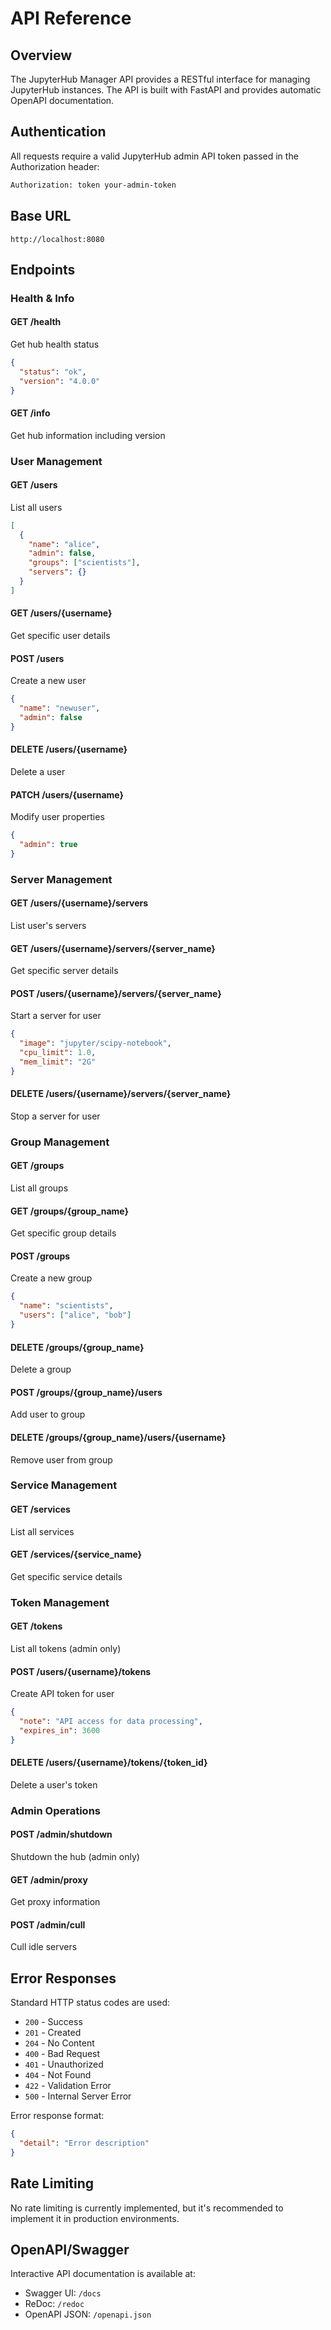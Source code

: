 # API Reference

## Overview

The JupyterHub Manager API provides a RESTful interface for managing JupyterHub instances. The API is built with FastAPI and provides automatic OpenAPI documentation.

## Authentication

All requests require a valid JupyterHub admin API token passed in the Authorization header:

```bash
Authorization: token your-admin-token
```

## Base URL

```
http://localhost:8080
```

## Endpoints

### Health & Info

#### GET /health
Get hub health status
```json
{
  "status": "ok",
  "version": "4.0.0"
}
```

#### GET /info  
Get hub information including version

### User Management

#### GET /users
List all users
```json
[
  {
    "name": "alice",
    "admin": false,
    "groups": ["scientists"],
    "servers": {}
  }
]
```

#### GET /users/{username}
Get specific user details

#### POST /users
Create a new user
```json
{
  "name": "newuser",
  "admin": false
}
```

#### DELETE /users/{username}
Delete a user

#### PATCH /users/{username}
Modify user properties
```json
{
  "admin": true
}
```

### Server Management

#### GET /users/{username}/servers
List user's servers

#### GET /users/{username}/servers/{server_name}
Get specific server details

#### POST /users/{username}/servers/{server_name}
Start a server for user
```json
{
  "image": "jupyter/scipy-notebook",
  "cpu_limit": 1.0,
  "mem_limit": "2G"
}
```

#### DELETE /users/{username}/servers/{server_name}
Stop a server for user

### Group Management

#### GET /groups
List all groups

#### GET /groups/{group_name}
Get specific group details

#### POST /groups
Create a new group
```json
{
  "name": "scientists",
  "users": ["alice", "bob"]
}
```

#### DELETE /groups/{group_name}
Delete a group

#### POST /groups/{group_name}/users
Add user to group

#### DELETE /groups/{group_name}/users/{username}
Remove user from group

### Service Management

#### GET /services
List all services

#### GET /services/{service_name}
Get specific service details

### Token Management

#### GET /tokens
List all tokens (admin only)

#### POST /users/{username}/tokens
Create API token for user
```json
{
  "note": "API access for data processing",
  "expires_in": 3600
}
```

#### DELETE /users/{username}/tokens/{token_id}
Delete a user's token

### Admin Operations

#### POST /admin/shutdown
Shutdown the hub (admin only)

#### GET /admin/proxy
Get proxy information

#### POST /admin/cull
Cull idle servers

## Error Responses

Standard HTTP status codes are used:

- `200` - Success
- `201` - Created
- `204` - No Content
- `400` - Bad Request
- `401` - Unauthorized
- `404` - Not Found
- `422` - Validation Error
- `500` - Internal Server Error

Error response format:
```json
{
  "detail": "Error description"
}
```

## Rate Limiting

No rate limiting is currently implemented, but it's recommended to implement it in production environments.

## OpenAPI/Swagger

Interactive API documentation is available at:
- Swagger UI: `/docs`
- ReDoc: `/redoc`
- OpenAPI JSON: `/openapi.json`
